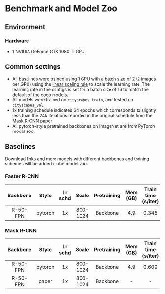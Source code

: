 # Benchmark and Model Zoo

## Environment

### Hardware

- 1 NVIDIA GeForce GTX 1080 Ti GPU

## Common settings

- All baselines were trained using 1 GPU with a batch size of 2 (2 images per GPU) using the [linear scaling rule](https://arxiv.org/abs/1706.02677) to scale the learning rate. The learning rate in the configs is set for a batch size of 16 to match the default of the coco models.
- All models were trained on `cityscapes_train`, and tested on `cityscapes_val`.
- 1x training schedule indicates 64 epochs which corresponds to slightly less than the 24k iterations reported in the original schedule from the [Mask R-CNN paper](https://arxiv.org/abs/1703.06870)
- All pytorch-style pretrained backbones on ImageNet are from PyTorch model zoo.


## Baselines

Download links and more models with different backbones and training schemes will be added to the model zoo.


### Faster R-CNN

|    Backbone     |  Style  | Lr schd | Scale    | Pretraining | Mem (GB) | Train time (s/iter) | Inf time (fps) | box AP | Download |
| :-------------: | :-----: | :-----: | :---:    | :---------: | :----:   | :----:              | :----:          | :----: | :------: |
|    R-50-FPN     | pytorch |   1x    | 800-1024 | Backbone    | 4.9      | 0.345               | 8.8            | 36.0   | [model](https://open-mmlab.s3.ap-northeast-2.amazonaws.com/mmdetection/models/cityscapes/faster_rcnn_r50_fpn_1x_city_20190727-7b9c0534.pth) |

### Mask R-CNN

|    Backbone     |  Style  | Lr schd | Scale    | Pretraining | Mem (GB) | Train time (s/iter) | Inf time (fps) | box AP | mask AP | Download |
| :-------------: | :-----: | :-----: | :---:    | :---------: | :----:   | :----:              | :----:           | :----: | :-----: | :------: |
|    R-50-FPN     | pytorch |   1x    | 800-1024 | Backbone    | 4.9      | 0.609               | 2.5            | 37.4  |  32.5   | [model](https://open-mmlab.s3.ap-northeast-2.amazonaws.com/mmdetection/models/cityscapes/mask_rcnn_r50_fpn_1x_city_20190727-9b3c56a5.pth) |
|    R-50-FPN     | paper   |   1x    | 800-1024 | Backbone    | -  | - | - | - |  31.5   | - |
